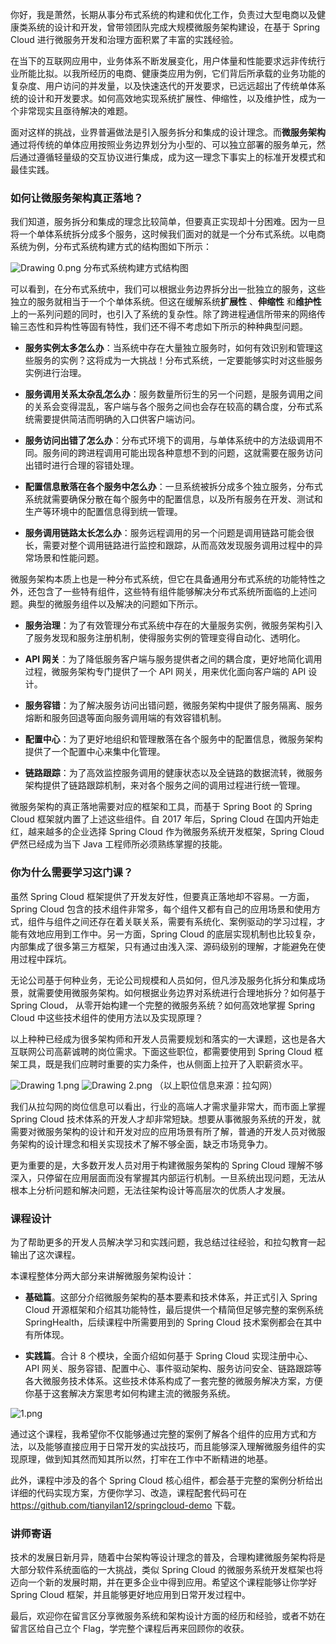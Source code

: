 你好，我是萧然，长期从事分布式系统的构建和优化工作，负责过大型电商以及健康类系统的设计和开发，曾带领团队完成大规模微服务架构建设，在基于 Spring Cloud 进行微服务开发和治理方面积累了丰富的实践经验。

在当下的互联网应用中，业务体系不断发展变化，用户体量和性能要求远非传统行业所能比拟。以我所经历的电商、健康类应用为例，它们背后所承载的业务功能的复杂度、用户访问的并发量，以及快速迭代的开发要求，已远远超出了传统单体系统的设计和开发要求。如何高效地实现系统扩展性、伸缩性，以及维护性，成为一个非常现实且亟待解决的难题。

面对这样的挑战，业界普遍做法是引入服务拆分和集成的设计理念。而**微服务架构**通过将传统的单体应用按照业务边界划分为小型的、可以独立部署的服务单元，然后通过遵循轻量级的交互协议进行集成，成为这一理念下事实上的标准开发模式和最佳实践。

### 如何让微服务架构真正落地？

我们知道，服务拆分和集成的理念比较简单，但要真正实现却十分困难。因为一旦将一个单体系统拆分成多个服务，这时候我们面对的就是一个分布式系统。以电商系统为例，分布式系统构建方式的结构图如下所示：

<Image alt="Drawing 0.png" src="https://s0.lgstatic.com/i/image/M00/52/F4/Ciqc1F9oE1iAThnmAABVN3yiPnc370.png"/>  
分布式系统构建方式结构图

可以看到，在分布式系统中，我们可以根据业务边界拆分出一批独立的服务，这些独立的服务就相当于一个个单体系统。但这在缓解系统**扩展性** 、**伸缩性** 和**维护性**上的一系列问题的同时，也引入了系统的复杂性。除了跨进程通信所带来的网络传输三态性和异构性等固有特性，我们还不得不考虑如下所示的种种典型问题。

* **服务实例太多怎么办**：当系统中存在大量独立服务时，如何有效识别和管理这些服务的实例？这将成为一大挑战！分布式系统，一定要能够实时对这些服务实例进行治理。

* **服务调用关系太杂乱怎么办**：服务数量所衍生的另一个问题，是服务调用之间的关系会变得混乱，客户端与各个服务之间也会存在较高的耦合度，分布式系统需要提供简洁而明确的入口供客户端访问。

* **服务访问出错了怎么办**：分布式环境下的调用，与单体系统中的方法级调用不同。服务间的跨进程调用可能出现各种意想不到的问题，这就需要在服务访问出错时进行合理的容错处理。

* **配置信息散落在各个服务中怎么办**：一旦系统被拆分成多个独立服务，分布式系统就需要确保分散在每个服务中的配置信息，以及所有服务在开发、测试和生产等环境中的配置信息得到统一管理。

* **服务调用链路太长怎么办**：服务远程调用的另一个问题是调用链路可能会很长，需要对整个调用链路进行监控和跟踪，从而高效发现服务调用过程中的异常场景和性能问题。

微服务架构本质上也是一种分布式系统，但它在具备通用分布式系统的功能特性之外，还包含了一些特有组件，这些特有组件能够解决分布式系统所面临的上述问题。典型的微服务组件以及解决的问题如下所示。

* **服务治理**：为了有效管理分布式系统中存在的大量服务实例，微服务架构引入了服务发现和服务注册机制，使得服务实例的管理变得自动化、透明化。

* **API 网关**：为了降低服务客户端与服务提供者之间的耦合度，更好地简化调用过程，微服务架构专门提供了一个 API 网关，用来优化面向客户端的 API 设计。

* **服务容错**：为了解决服务访问出错问题，微服务架构中提供了服务隔离、服务熔断和服务回退等面向服务调用端的有效容错机制。

* **配置中心**：为了更好地组织和管理散落在各个服务中的配置信息，微服务架构提供了一个配置中心来集中化管理。

* **链路跟踪**：为了高效监控服务调用的健康状态以及全链路的数据流转，微服务架构提供了链路跟踪机制，来对各个服务之间的调用过程进行统一管理。

微服务架构的真正落地需要对应的框架和工具，而基于 Spring Boot 的 Spring Cloud 框架就内置了上述这些组件。自 2017 年后，Spring Cloud 在国内开始走红，越来越多的企业选择 Spring Cloud 作为微服务系统开发框架，Spring Cloud 俨然已经成为当下 Java 工程师所必须熟练掌握的技能。

### 你为什么需要学习这门课？

虽然 Spring Cloud 框架提供了开发友好性，但要真正落地却不容易。一方面，Spring Cloud 包含的技术组件非常多，每个组件又都有自己的应用场景和使用方式，组件与组件之间还存在着关联关系，需要有系统化、案例驱动的学习过程，才能有效地应用到工作中。另一方面，Spring Cloud 的底层实现机制也比较复杂，内部集成了很多第三方框架，只有通过由浅入深、源码级别的理解，才能避免在使用过程中踩坑。

无论公司基于何种业务，无论公司规模和人员如何，但凡涉及服务化拆分和集成场景，就需要使用微服务架构。如何根据业务边界对系统进行合理地拆分？如何基于 Spring Cloud， 从零开始构建一个完整的微服务系统？如何高效地掌握 Spring Cloud 中这些技术组件的使用方法以及实现原理？

以上种种已经成为很多架构师和开发人员需要规划和落实的一大课题，这也是各大互联网公司高薪诚聘的岗位需求。下面这些职位，都需要使用到 Spring Cloud 框架工具，既是我们应聘时重要的实力条件，也从侧面上拉开了入职薪资水平。

<Image alt="Drawing 1.png" src="https://s0.lgstatic.com/i/image/M00/52/F4/Ciqc1F9oE32AESUVAAAwxFt7k0k985.png"/>  
<Image alt="Drawing 2.png" src="https://s0.lgstatic.com/i/image/M00/52/F4/Ciqc1F9oE4KASKEZAAB7jk-eRaE755.png"/>  
（以上职位信息来源：拉勾网）

我们从拉勾网的岗位信息可以看出，行业的高端人才需求量非常大，而市面上掌握 Spring Cloud 技术体系的开发人才却非常短缺。想要从事微服务系统的开发，就需要对微服务架构的设计和开发对应的应用场景有所了解，普通的开发人员对微服务架构的设计理念和相关实现技术了解不够全面，缺乏市场竞争力。

更为重要的是，大多数开发人员对用于构建微服务架构的 Spring Cloud 理解不够深入，只停留在应用层面而没有掌握其内部运行机制。一旦系统出现问题，无法从根本上分析问题和解决问题，无法往架构设计等高层次的优质人才发展。

### 课程设计

为了帮助更多的开发人员解决学习和实践问题，我总结过往经验，和拉勾教育一起输出了这次课程。

本课程整体分两大部分来讲解微服务架构设计：

* **基础篇**。这部分介绍微服务架构的基本要素和技术体系，并正式引入 Spring Cloud 开源框架和介绍其功能特性，最后提供一个精简但足够完整的案例系统 SpringHealth，后续课程中所需要用到的 Spring Cloud 技术案例都会在其中有所体现。

* **实践篇**。合计 8 个模块，全面介绍如何基于 Spring Cloud 实现注册中心、API 网关、服务容错、配置中心、事件驱动架构、服务访问安全、链路跟踪等各大微服务技术体系。这些技术体系构成了一套完整的微服务解决方案，方便你基于这套解决方案思考如何构建主流的微服务系统。

<Image alt="1.png" src="https://s0.lgstatic.com/i/image/M00/53/88/CgqCHl9oT1SAT4Y8AAZ03RXZXnk814.png"/>

通过这个课程，我希望你不仅能够通过完整的案例了解各个组件的应用方式和方法，以及能够直接应用于日常开发的实战技巧，而且能够深入理解微服务组件的实现原理，做到知其然而知其所以然，打牢在工作中不断精进的地基。

此外，课程中涉及的各个 Spring Cloud 核心组件，都会基于完整的案例分析给出详细的代码实现方案，方便你学习、改造，课程配套代码可在 <https://github.com/tianyilan12/springcloud-demo> 下载。

### 讲师寄语

技术的发展日新月异，随着中台架构等设计理念的普及，合理构建微服务架构将是大部分软件系统面临的一大挑战，类似 Spring Cloud 的微服务系统开发框架也将迈向一个新的发展时期，并在更多企业中得到应用。希望这个课程能够让你学好 Spring Cloud 框架，并且能够更好地应用到日常开发过程中。

最后，欢迎你在留言区分享微服务系统和架构设计方面的经历和经验，或者不妨在留言区给自己立个 Flag，学完整个课程后再来回顾你的收获。
